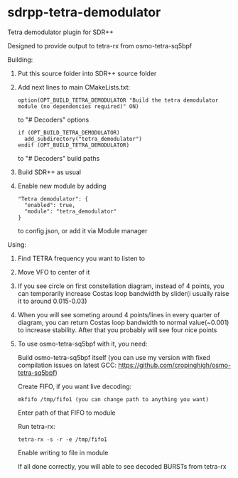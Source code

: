 # sdrpp-tetra-demodulator
Tetra demodulator plugin for SDR++

Designed to provide output to tetra-rx from osmo-tetra-sq5bpf

Building:
  1.  Put this source folder into SDR++ source folder
  2.  Add next lines to main CMakeLists.txt:
        
          option(OPT_BUILD_TETRA_DEMODULATOR "Build the tetra demodulator module (no dependencies required)" ON)
        
      to "# Decoders" options
      
          if (OPT_BUILD_TETRA_DEMODULATOR)
            add_subdirectory("tetra_demodulator")
          endif (OPT_BUILD_TETRA_DEMODULATOR)
      
      to "# Decoders" build paths
  3.  Build SDR++ as usual
  4.  Enable new module by adding
  
          "Tetra demodulator": {
            "enabled": true,
            "module": "tetra_demodulator"
          }
          
      to config.json, or add it via Module manager
      
Using:
  1.  Find TETRA frequency you want to listen to
  2.  Move VFO to center of it
  3.  If you see circle on first constellation diagram, instead of 4 points, you can temporarily increase Costas loop bandwidth by slider(i usually raise it to around 0.015-0.03)
  4.  When you will see someting around 4 points/lines in every quarter of diagram, you can return Costas loop bandwidth to normal value(~0.001) to increase stability. After that you probably will see four nice points
  5.  To use osmo-tetra-sq5bpf with it, you need:
  
      Build osmo-tetra-sq5bpf itself (you can use my version with fixed compilation issues on latest GCC: https://github.com/cropinghigh/osmo-tetra-sq5bpf)
      
      Create FIFO, if you want live decoding:
      
          mkfifo /tmp/fifo1 (you can change path to anything you want)
        
      Enter path of that FIFO to module
      
      Run tetra-rx:
      
          tetra-rx -s -r -e /tmp/fifo1
          
      Enable writing to file in module
      
      If all done correctly, you will able to see decoded BURSTs from tetra-rx
      
